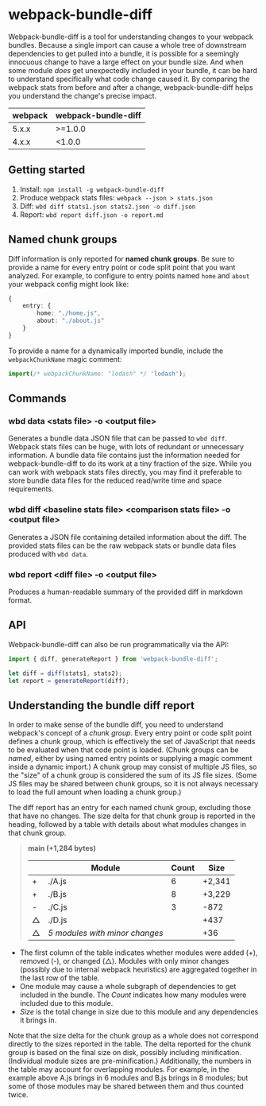 # webpack-bundle-diff

Webpack-bundle-diff is a tool for understanding changes to your webpack bundles.  Because a single import can cause a whole tree of downstream dependencies to get pulled into a bundle, it is possible for a seemingly innocuous change to have a large effect on your bundle size.  And when some module *does* get unexpectedly included in your bundle, it can be hard to understand specifically what code change caused it.  By comparing the webpack stats from before and after a change, webpack-bundle-diff helps you understand the change's precise impact.

webpack | webpack-bundle-diff
--------|--------------------
5.x.x   | >=1.0.0
4.x.x   |  <1.0.0


## Getting started

1. Install: `npm install -g webpack-bundle-diff`
2. Produce webpack stats files: `webpack --json > stats.json`
3. Diff: `wbd diff stats1.json stats2.json -o diff.json`
4. Report: `wbd report diff.json -o report.md`

## Named chunk groups

Diff information is only reported for **named chunk groups**.  Be sure to provide a name for every entry point or code split point that you want analyzed.  For example, to configure to entry points named `home` and `about` your webpack config might look like:

```typescript
{
    entry: {
        home: "./home.js",
        about: "./about.js"
    }
}
```

To provide a name for a dynamically imported bundle, include the `webpackChunkName` magic comment:

```typescript
import(/* webpackChunkName: "lodash" */ 'lodash');
```

## Commands

### **wbd data \<stats file\> -o \<output file\>**

Generates a bundle data JSON file that can be passed to `wbd diff`.  Webpack stats files can be huge, with lots of redundant or unnecessary information.  A bundle data file contains just the information needed for webpack-bundle-diff to do its work at a tiny fraction of the size.  While you can work with webpack stats files directly, you may find it preferable to store bundle data files for the reduced read/write time and space requirements.

### **wbd diff \<baseline stats file\> \<comparison stats file\> -o \<output file\>**

Generates a JSON file containing detailed information about the diff.  The provided stats files can be the raw webpack stats or bundle data files produced with `wbd data`.

### **wbd report \<diff file\> -o \<output file\>**

Produces a human-readable summary of the provided diff in markdown format.

## API

Webpack-bundle-diff can also be run programmatically via the API:

```typescript
import { diff, generateReport } from 'webpack-bundle-diff';

let diff = diff(stats1, stats2);
let report = generateReport(diff);
```

## Understanding the bundle diff report

In order to make sense of the bundle diff, you need to understand webpack's concept of a *chunk group*.  Every entry point or code split point defines a chunk group, which is effectively the set of JavaScript that needs to be evaluated when that code point is loaded.  (Chunk groups can be *named*, either by using named entry points or supplying a magic comment inside a dynamic import.)  A chunk group may consist of multiple JS files, so the "size" of a chunk group is considered the sum of its JS file sizes.  (Some JS files may be shared between chunk groups, so it is not always necessary to load the full amount when loading a chunk group.)

The diff report has an entry for each named chunk group, excluding those that have no changes.  The size delta for that chunk group is reported in the heading, followed by a table with details about what modules changes in that chunk group.

> **main (+1,284 bytes)**
>
> || Module | Count | Size |
> |-|-|-|-|
> |+|./A.js|6|+2,341|
> |+|./B.js|8|+3,229|
> |-|./C.js|3|-872|
> |△|./D.js||+437|
> |△|*5 modules with minor changes*| |+36|

* The first column of the table indicates whether modules were added (+), removed (-), or changed (△).  Modules with only minor changes (possibly due to internal webpack heuristics) are aggregated together in the last row of the table.
* One module may cause a whole subgraph of dependencies to get included in the bundle.  The *Count* indicates how many modules were included due to this module.
* *Size* is the total change in size due to this module and any dependencies it brings in.

Note that the size delta for the chunk group as a whole does not correspond directly to the sizes reported in the table.  The delta reported for the chunk group is based on the final size on disk, possibly including minification.  (Individual module sizes are pre-minification.)  Additionally, the numbers in the table may account for overlapping modules.  For example, in the example above A.js brings in 6 modules and B.js brings in 8 modules; but some of those modules may be shared between them and thus counted twice.
